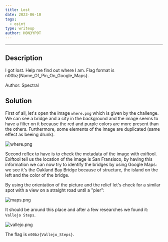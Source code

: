 ```yaml
---
title: Lost
date: 2023-06-10
tags:
  - osint
type: writeup
author: H0N3YP0T
---
```


___

## Description

I got lost. Help me find out where I am. Flag format is n00bz{Name_Of_Pin_On_Google_Maps}.

Author: Spectral

## Solution

First of all, let's open the image `where.png` which is given by the challenge.
We can see a bridge and a city in the background and the image seems to have a filter on it because the red and purple
colors are more present than the others.
Furthermore, some elements of the image are duplicated (same effect as beeing drunk).

![where.png](/images/n00bzctf_2023/where.png)

Second reflex to have is to check the metadata of the image with exiftool.
Exiftool tell us the location of the image is San Fransisco, by having this information we can now try to identify the
bridges by using Google Maps: we see it's the Oakland Bay Bridge
because of structure, the island on the left and the color of the bridge.

By using the orientation of the picture and the relief let's check for a similar spot with a view on a straight road
until a "pier":

![maps.png](/images/n00bzctf_2023/maps.png)

It should be around this place and after a few researches we found it: `Vallejo Steps`.

![vallejo.png](/images/n00bzctf_2023/road.png)

The flag is `n00bz{Vallejo_Steps}`.